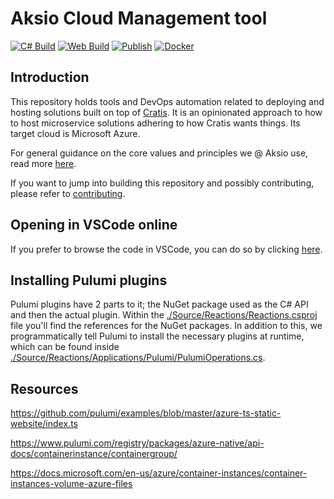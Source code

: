 # Aksio Cloud Management tool

[![C# Build](https://github.com/aksio-insurtech/Cratis/actions/workflows/dotnet-build.yml/badge.svg)](https://github.com/aksio-insurtech/Management/actions/workflows/dotnet-build.yml)
[![Web Build](https://github.com/aksio-insurtech/Cratis/actions/workflows/node-build.yml/badge.svg)](https://github.com/aksio-insurtech/Management/actions/workflows/web-build.yml)
[![Publish](https://github.com/aksio-insurtech/Cratis/actions/workflows/publish.yml/badge.svg)](https://github.com/aksio-insurtech/Management/actions/workflows/publish.yml)
[![Docker](https://img.shields.io/docker/v/aksioinsurtech/cloud-management?label=Aksio%20Cloud%20Management&logo=docker&sort=semver)](https://hub.docker.com/r/aksioinsurtech/cloud-management)

## Introduction

This repository holds tools and DevOps automation related to deploying and hosting solutions built on top of [Cratis](https://github.com/aksio-insurtech/Cratis).
It is an opinionated approach to how to host microservice solutions adhering to how Cratis wants things. Its target cloud is Microsoft Azure.

For general guidance on the core values and principles we @ Aksio use, read more [here](https://github.com/aksio-insurtech/Home/blob/main/profile/README.md).

If you want to jump into building this repository and possibly contributing, please refer to [contributing](./Documentation/contributing.md).

## Opening in VSCode online

If you prefer to browse the code in VSCode, you can do so by clicking [here](https://vscode.dev/github/aksio-insurtech/Cratis).

## Installing Pulumi plugins

Pulumi plugins have 2 parts to it; the NuGet package used as the C# API and then the actual plugin.
Within the [./Source/Reactions/Reactions.csproj](./Source/Reactions/Reactions.csproj) file you'll find the references for the NuGet
packages. In addition to this, we programmatically tell Pulumi to install the necessary plugins at runtime, which can be found inside
[./Source/Reactions/Applications/Pulumi/PulumiOperations.cs](./Source/Reactions/Applications/Pulumi/PulumiOperations.cs).

## Resources

https://github.com/pulumi/examples/blob/master/azure-ts-static-website/index.ts

https://www.pulumi.com/registry/packages/azure-native/api-docs/containerinstance/containergroup/

https://docs.microsoft.com/en-us/azure/container-instances/container-instances-volume-azure-files
